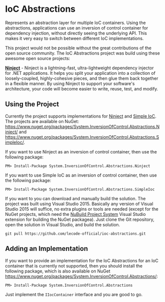 # IoC Abstractions

Represents an abstraction layer for multiple IoC containers. Using the abstractions, applications can use an inversion of control container for dependency
injection, without directly seeing the underlying API. This makes it very easy to switch between different IoC implementations.


This project would not be possible without the great contributions of the open source community. The IoC Abstractions project was build using these awesome
open source projects:

**[Ninject](https://github.com/ninject/Ninject)** - Ninject is a lightning-fast, ultra-lightweight dependency injector for .NET applications. It helps you
split your application into a collection of loosely-coupled, highly-cohesive pieces, and then glue them back together in a flexible manner. By using Ninject
to support your software's architecture, your code will become easier to write, reuse, test, and modify.

## Using the Project

Currently the project supports implementations for [Ninject](http://www.ninject.org/) and [Simple IoC](https://github.com/lecode-official/simple-ioc). The
projects are available on NuGet: https://www.nuget.org/packages/System.InversionOfControl.Abstractions.Ninject/ and
https://www.nuget.org/packages/System.InversionOfControl.Abstractions.SimpleIoc/.

If you want to use Ninject as an inversion of control container, then use the following package:

```batch
PM> Install-Package System.InversionOfControl.Abstractions.Ninject
```

If you want to use Simple IoC as an inversion of control container, then use the following package:

```batch
PM> Install-Package System.InversionOfControl.Abstractions.SimpleIoc
```

If you want to you can download and manually build the solution. The project was built using Visual Studio 2015. Basically any version of Visual Studio 2015
will suffice, no extra plugins or tools are needed (except for the NuGet projects, which need the
[NuBuild Project System](https://visualstudiogallery.msdn.microsoft.com/3efbfdea-7d51-4d45-a954-74a2df51c5d0) Visual Studio extension for building the NuGet
packagea). Just clone the Git repository, open the solution in Visual Studio, and build the solution.

```batch
git pull https://github.com/lecode-official/ioc-abstractions.git
```

## Adding an Implementation

If you want to provide an implementation for the IoC Abstractions for an IoC container that is currently not supported, then you should install the following
package, which is also available on NuGet https://www.nuget.org/packages/System.InversionOfControl.Abstractions/:

```batch
PM> Install-Package System.InversionOfControl.Abstractions
```

Just implement the `IIocContainer` interface and you are good to go.